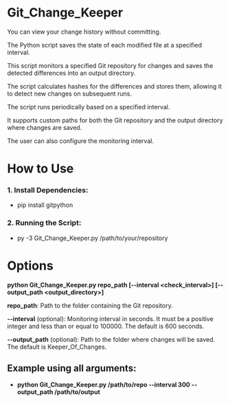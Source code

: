# Git_Change_Keeper
You can view your change history without committing.

The Python script saves the state of each modified file at a specified interval.

This script monitors a specified Git repository for changes and saves the detected differences into an output directory.

The script calculates hashes for the differences and stores them, allowing it to detect new changes on subsequent runs.

The script runs periodically based on a specified interval.

It supports custom paths for both the Git repository and the output directory where changes are saved.

The user can also configure the monitoring interval.

# How to Use

### 1. Install Dependencies:
 - pip install gitpython

### 2. Running the Script:
 - py -3 Git_Change_Keeper.py /path/to/your/repository


# Options
**python Git_Change_Keeper.py   repo_path  [--interval <check_interval>] [--output_path <output_directory>]**

**repo_path**: Path to the folder containing the Git repository.

**--interval** (optional): Monitoring interval in seconds. It must be a positive integer and less than or equal to 100000. The default is 600 seconds.

**--output_path** (optional): Path to the folder where changes will be saved. The default is Keeper_Of_Changes.


## Example using all arguments:

 - **python Git_Change_Keeper.py /path/to/repo --interval 300 --output_path /path/to/output**
